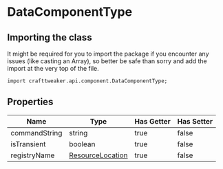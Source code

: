 # DataComponentType

## Importing the class

It might be required for you to import the package if you encounter any issues (like casting an Array), so better be safe than sorry and add the import at the very top of the file.
```zenscript
import crafttweaker.api.component.DataComponentType;
```


## Properties

|     Name      |                            Type                            | Has Getter | Has Setter |
|---------------|------------------------------------------------------------|------------|------------|
| commandString | string                                                     | true       | false      |
| isTransient   | boolean                                                    | true       | false      |
| registryName  | [ResourceLocation](/vanilla/api/resource/ResourceLocation) | true       | false      |

